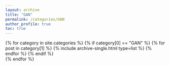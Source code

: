 ```yaml
---
layout: archive
title: "GAN"
permalink: /categories/GAN
author_profile: true
toc: true
---
```

{% for category in site.categories %}
  {% if category[0] == "GAN" %}
    {% for post in category[1] %}
      {% include archive-single.html type=list %}
    {% endfor %}
  {% endif %}  
{% endfor %}

